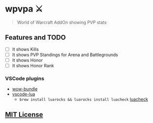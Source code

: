 # wpvpa ⚔️

> World of Warcraft AddOn showing PVP stats

## Features and TODO

- [ ] It shows Kills
- [ ] It shows PVP Standings for Arena and Battlegrounds
- [ ] It shows Honor
- [ ] It shows Honor Rank

### VSCode plugins

- [wow-bundle](https://marketplace.visualstudio.com/items?itemName=Septh.wow-bundle)
- [vscode-lua](https://marketplace.visualstudio.com/items?itemName=trixnz.vscode-lua)
  - `brew install luarocks && luarocks install luacheck` [luacheck](https://github.com/mpeterv/luacheck)

## [MIT License](LICENSE.md)
